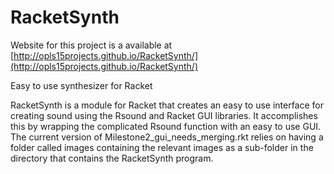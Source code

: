 # RacketSynth

Website for this project is a available at [http://opls15projects.github.io/RacketSynth/](http://opls15projects.github.io/RacketSynth/)

Easy to use synthesizer for Racket

RacketSynth is a module for Racket that creates an easy to use interface for creating sound using the Rsound and Racket GUI
libraries. It accomplishes this by wrapping the complicated Rsound function with an easy to use GUI. The current version of Milestone2_gui_needs_merging.rkt relies on having a folder called images containing the relevant images as a sub-folder in the directory that contains the RacketSynth program.
